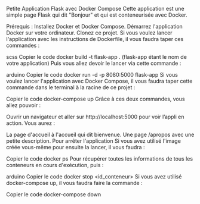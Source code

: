 Petite Application Flask avec Docker Compose
Cette application est une simple page Flask qui dit "Bonjour" et qui est conteneurisée avec Docker.

Prérequis :
Installez Docker et Docker Compose.
Démarrez l'application Docker sur votre ordinateur.
Clonez ce projet.
Si vous voulez lancer l'application avec les instructions de Dockerfile, il vous faudra taper ces commandes :

scss
Copier le code
docker build -t flask-app .   (flask-app étant le nom de votre application)
Puis vous allez devoir le lancer via cette commande :

arduino
Copier le code
docker run -d -p 8080:5000 flask-app
Si vous voulez lancer l'application avec Docker Compose, il vous faudra taper cette commande dans le terminal à la racine de ce projet :

Copier le code
docker-compose up
Grâce à ces deux commandes, vous allez pouvoir :

Ouvrir un navigateur et aller sur http://localhost:5000 pour voir l’appli en action.
Vous aurez :

La page d'accueil à l'accueil qui dit bienvenue.
Une page /apropos avec une petite description.
Pour arrêter l'application
Si vous avez utilisé l'image créée vous-même pour ensuite la lancer, il vous faudra :

Copier le code
docker ps
Pour récupérer toutes les informations de tous les conteneurs en cours d'exécution, puis :

arduino
Copier le code
docker stop <id_conteneur>
Si vous avez utilisé docker-compose up, il vous faudra faire la commande :

Copier le code
docker-compose down